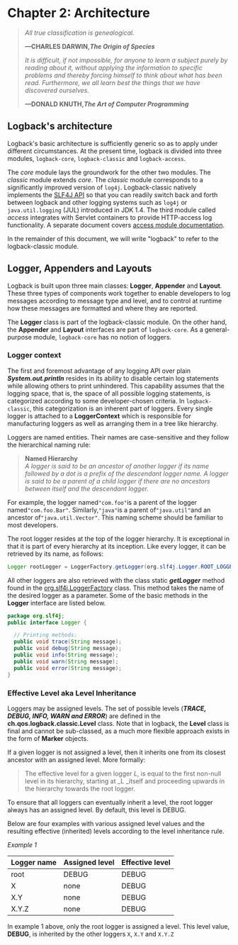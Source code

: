 # Chapter 2: Architecture

> _All true classification is genealogical._
>
> **—CHARLES DARWIN,**_**The Origin of Species**_
>
> _It is difficult, if not impossible, for anyone to learn a subject purely by reading about it, without applying the information to specific problems and thereby forcing himself to think about what has been read. Furthermore, we all learn best the things that we have discovered ourselves._
>
> **—DONALD KNUTH,**_**The Art of Computer Programming**_

## Logback's architecture

Logback's basic architecture is sufficiently generic so as to apply under different circumstances. At the present time, logback is divided into three modules, `logback-core`, `logback-classic` and `logback-access`.

The _core_  module lays the groundwork for the other two modules. The _classic_ module extends _core_. The _classic_ module corresponds to a significantly improved version of `log4j`. Logback-classic natively implements the [SLF4J API](http://www.slf4j.org/) so that you can readily switch back and forth between logback and other logging systems such as `log4j` or `java.util.logging` \(JUL\) introduced in JDK 1.4. The third module called _access_ integrates with Servlet containers to provide HTTP-access log functionality. A separate document covers [access module documentation](https://logback.qos.ch/access.html).

In the remainder of this document, we will write "logback" to refer to the logback-classic module.

## Logger, Appenders and Layouts

Logback is built upon three main classes: **Logger**, **Appender** and **Layout**. These three types of components work together to enable developers to log messages according to message type and level, and to control at runtime how these messages are formatted and where they are reported.

The **Logger** class is part of the logback-classic module. On the other hand, the **Appender** and **Layout** interfaces are part of `logback-core`. As a general-purpose module, `logback-core` has no notion of loggers.

### Logger context

The first and foremost advantage of any logging API over plain _**System.out.println**_ resides in its ability to disable certain log statements while allowing others to print unhindered. This capability assumes that the logging space, that is, the space of all possible logging statements, is categorized according to some developer-chosen criteria. In `logback-classic`, this categorization is an inherent part of loggers. Every single logger is attached to a **LoggerContext** which is responsible for manufacturing loggers as well as arranging them in a tree like hierarchy.

Loggers are named entities. Their names are case-sensitive and they follow the hierarchical naming rule:

> **Named Hierarchy**  
> _A logger is said to be an ancestor of another logger if its name followed by a dot is a prefix of the descendant logger name. A logger is said to be a parent of a child logger if there are no ancestors between itself and the descendant logger._

For example, the logger named`"com.foo"`is a parent of the logger named`"com.foo.Bar"`. Similarly,`"java"`is a parent of`"java.util"`and an ancestor of`"java.util.Vector"`. This naming scheme should be familiar to most developers.

The root logger resides at the top of the logger hierarchy. It is exceptional in that it is part of every hierarchy at its inception. Like every logger, it can be retrieved by its name, as follows:

```java
Logger rootLogger = LoggerFactory.getLogger(org.slf4j.Logger.ROOT_LOGGER_NAME);
```

All other loggers are also retrieved with the class static _**getLogger**_ method found in the [org.slf4j.LoggerFactory](http://www.slf4j.org/api/org/slf4j/Logger.html) class. This method takes the name of the desired logger as a parameter. Some of the basic methods in the **Logger** interface are listed below.

```java
package org.slf4j; 
public interface Logger {

  // Printing methods: 
  public void trace(String message);
  public void debug(String message);
  public void info(String message); 
  public void warn(String message); 
  public void error(String message); 
}
```

### Effective Level aka Level Inheritance

Loggers may be assigned levels. The set of possible levels \(_**TRACE, DEBUG, INFO, WARN and ERROR**_\) are defined in the **ch.qos.logback.classic.Level** class. Note that in logback, the **Level** class is final and cannot be sub-classed, as a much more flexible approach exists in the form of **Marker** objects.

If a given logger is not assigned a level, then it inherits one from its closest ancestor with an assigned level. More formally:

> The effective level for a given logger _L_, is equal to the first non-null level in its hierarchy, starting at _L _itself and proceeding upwards in the hierarchy towards the root logger.



To ensure that all loggers can eventually inherit a level, the root logger always has an assigned level. By default, this level is DEBUG.

Below are four examples with various assigned level values and the resulting effective \(inherited\) levels according to the level inheritance rule.

_Example 1_

| Logger name | Assigned level | Effective level |
| :--- | :--- | :--- |
| root | DEBUG | DEBUG |
| X | none | DEBUG |
| X.Y | none | DEBUG |
| X.Y.Z | none | DEBUG |

In example 1 above, only the root logger is assigned a level. This level value, **DEBUG**, is inherited by the other loggers `X`, `X.Y` and `X.Y.Z`

